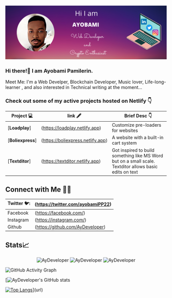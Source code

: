 ![TwitterHeader](https://raw.githubusercontent.com/AyDeveloper/AyDeveloper/main/twitter%20header%20(1).png)

### Hi there!👋 I am Ayobami Pamilerin. 

Meet Me: I'm a Web Develper, Blockchain Developer, Music lover, Life-long-learner , and also interested in Technical writing at the moment...


### Check out some of my active projects hosted on Netlify 👇

|      Project 💻   |     link  🖋️   | Brief Desc 👇  
|-------------|-------------------|---|
| [**Loadplay**] | (https://loadplay.netlify.app) | Customize pre-loaders for websites |
| [**Boliexpress**] | (https://boliexpress.netlify.app) | A website with a built-in cart system |
| [**Textditor**] | (https://textditor.netlify.app) | Got inspired to build something like MS Word but on a small scale. Textditor allows basic edits on text |

## Connect with Me 🤝🏻
|      Twitter 🐦:   |   (https://twitter.com/ayobamiPP22)  |
|-------------|-------------------|
| Facebook |  (https://facebook.com/) |
|Instagram|  (https://instagram.com/) |
|Github|  (https://github.com/AyDeveloper) |

## Stats📈
<p align="center">
<img width="40%" src="https://github-readme-stats.vercel.app/api/top-langs?username=Aydeveloper&show_icons=true&theme=dracula&title_color=ff8000&text_color=ffffff&bg_color=6a6a6a&locale=en&layout=compact&hide_border=true" alt="AyDeveloper" /> 
<img width="48%" src="https://github-readme-stats.vercel.app/api?username=AyDeveloper&show_icons=true&theme=radical" alt="AyDeveloper" />
<img width="48%" src="https://github-readme-streak-stats.herokuapp.com/?user=AyDeveloper&theme=highcontrast&hide_border=true" alt="AyDeveloper" />
</p>

![GitHub Activity Graph](https://activity-graph.herokuapp.com/graph?username=AyDeveloper&theme=dracula&hide_border=true)

[![AyDeveloper's GitHub stats](https://github-readme-stats.vercel.app/api?username=AyDeveloper&show_icons=true&theme=radical)

[![Top Langs](https://github-readme-stats.vercel.app/api/top-langs/?username=AyDeveloper&layout=compact)](https://github.com/AyDeveloper/github-readme-stats)](url)



